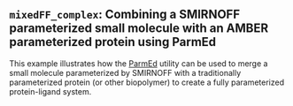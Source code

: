 ## `mixedFF_complex`: Combining a SMIRNOFF parameterized small molecule with an AMBER parameterized protein using ParmEd

This example illustrates how the [ParmEd](http://parmed.github.io/ParmEd/html/index.html) utility can be used to merge a small molecule parameterized by SMIRNOFF with a traditionally parameterized protein (or other biopolymer) to create a fully parameterized protein-ligand system.
